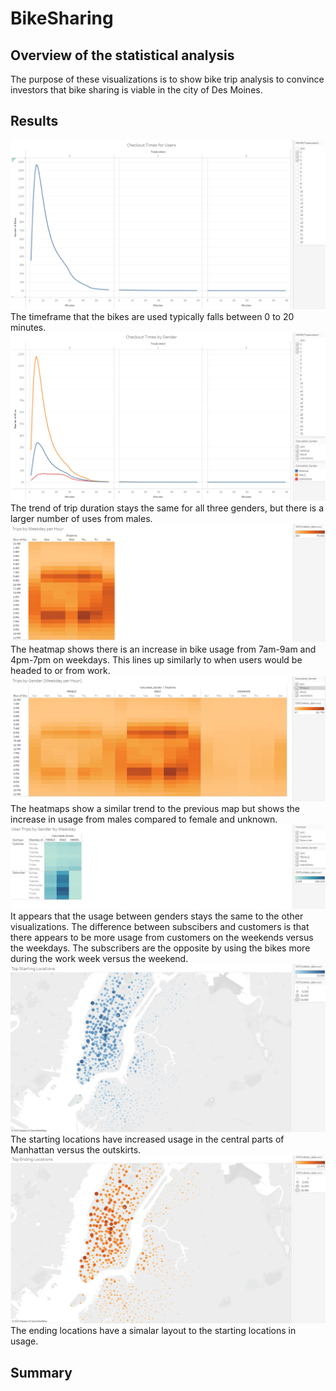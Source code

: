 # BikeSharing
## Overview of the statistical analysis
The purpose of these visualizations is to show bike trip analysis to convince investors that bike sharing is viable in the city of Des Moines.
## Results
![Checkout Times](Images/CheckoutTimes.png)
The timeframe that the bikes are used typically falls between 0 to 20 minutes.
![Checkout Times by Gender](Images/CheckoutTimesGender.png)
The trend of trip duration stays the same for all three genders, but there is a larger number of uses from males.
![Trips by Weekday by Hour](Images/TripByWeekdayPerHour.png)
The heatmap shows there is an increase in bike usage from 7am-9am and 4pm-7pm on weekdays. This lines up similarly to when users would be headed to or from work.
![Trips By Weekday by Hour by Gender](Images/TripsByGenderByWeekday.png)
The heatmaps show a similar trend to the previous map but shows the increase in usage from males compared to female and unknown.
![Trips by Usertype by Weekday by Hour by Gender](Images/UsertypeTripsByGenderByWeekday.png)
It appears that the usage between genders stays the same to the other visualizations. The difference between subscibers and customers is that there appears to be more usage from customers on the weekends versus the weekdays. The subscribers are the opposite by using the bikes more during the work week versus the weekend.
![Top Starting Locations](Images/TopStartingLocations.png)
The starting locations have increased usage in the central parts of Manhattan versus the outskirts.
![top Ending Locations](Images/TopEndingLocations.png)
The ending locations have a simalar layout to the starting locations in usage.
## Summary
